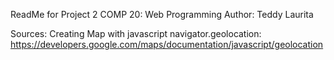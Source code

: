 ReadMe for Project 2
COMP 20: Web Programming
Author: Teddy Laurita

Sources:
    Creating Map with javascript navigator.geolocation:
        https://developers.google.com/maps/documentation/javascript/geolocation
